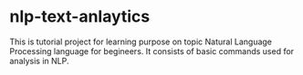 # nlp-text-anlaytics
This is tutorial project for learning purpose on topic Natural Language Processing language for begineers.
It consists of basic commands used for analysis in NLP.
